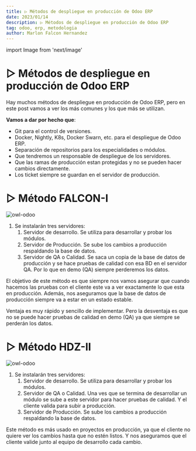 ```yaml
---
title: ▷ Métodos de despliegue en producción de Odoo ERP
date: 2023/01/14
description: ▷ Métodos de despliegue en producción de Odoo ERP
tag: odoo, erp, metodologia
author: Marlon Falcon Hernandez
---
```

import Image from 'next/image'

# ▷ Métodos de despliegue en producción de Odoo ERP
Hay muchos métodos de despliegue en producción de Odoo ERP, pero en este post vamos a ver los más comunes y los que más se utilizan.

**Vamos a dar por hecho que**:
- Git para el control de versiones.
- Docker, Nightly, K8s, Docker Swarn, etc. para el despliegue de Odoo ERP.
- Separación de repositorios para los especialidades o módulos.
- Que tendremos un responsable de despliegue de los servidores.
- Que las ramas de producción estan protegidas y no se pueden hacer cambios directamente.
- Los ticket siempre se guardan en el servidor de producción.

# ▷ Método FALCON-I

<Image
  src="/images/posts/ci-odoo-1.png"
  alt="owl-odoo"
  width={1280}
  height={720}
  priority
  className="next-image"
/>

1. Se instalarán tres servidores:
    1. Servidor de desarrollo. Se utiliza para desarrollar y probar los módulos.
    2. Servidor de Producción. Se sube los cambios a producción respaldando la base de datos.
    3. Servidor de QA o Calidad. Se saca un copia de la base de datos de producción y se hace pruebas de calidad con esa BD en el servidor QA. Por lo que en demo (QA) siempre perderemos los datos.

El objetivo de este método es que siempre nos vamos asegurar que cuando hacemos las pruebas con el cliente este va a ver exactamente lo que esta en producción. Además, nos aseguramos que la base de datos de producción siempre va a estar en un estado estable.

Ventaja es muy rápido y sencillo de implementar. Pero la desventaja es que no se puede hacer pruebas de calidad en demo (QA) ya que siempre se perderán los datos.

# ▷ Método HDZ-II
<Image
  src="/images/posts/ci-odoo-2.png"
  alt="owl-odoo"
  width={1280}
  height={720}
  priority
  className="next-image"
/>

1. Se instalarán tres servidores:
    1. Servidor de desarrollo. Se utiliza para desarrollar y probar los módulos.
    2. Servidor de QA o Calidad. Una ves que se termina de desarrollar un módulo se sube a este servidor para hacer pruebas de calidad. Y el cliente valida para subir a producción.
    3. Servidor de Producción. Se sube los cambios a producción respaldando la base de datos.

Este método es más usado en proyectos en producción, ya que el cliente no quiere ver los cambios hasta que no estén listos. Y nos aseguramos que el cliente valide junto al equipo de desarrollo cada cambio.

